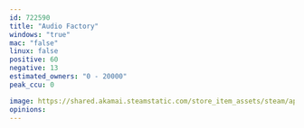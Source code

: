 ```yaml
---
id: 722590
title: "Audio Factory"
windows: "true"
mac: "false"
linux: false
positive: 60
negative: 13
estimated_owners: "0 - 20000"
peak_ccu: 0

image: https://shared.akamai.steamstatic.com/store_item_assets/steam/apps/722590/header.jpg?t=1509941476
opinions:
---
```

